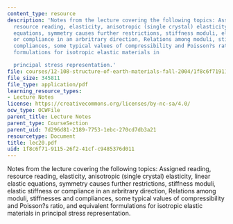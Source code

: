 ```yaml
---
content_type: resource
description: 'Notes from the lecture covering the following topics: Assigned reading,
  resource reading, elasticity, anisotropic (single crystal) elasticity, linear elastic
  equations, symmetry causes further restrictions, stiffness moduli, elastic stiffness
  or compliance in an arbritrary direction, Relations among moduli, stiffnesses and
  compliances, some typical values of compressibility and Poisson?s ratio, and equivalent
  formulations for isotropic elastic materials in

  principal stress representation.'
file: courses/12-108-structure-of-earth-materials-fall-2004/1f8c6f71911526f241cfc9485376d011_lec20.pdf
file_size: 345811
file_type: application/pdf
learning_resource_types:
- Lecture Notes
license: https://creativecommons.org/licenses/by-nc-sa/4.0/
ocw_type: OCWFile
parent_title: Lecture Notes
parent_type: CourseSection
parent_uid: 7d296d81-2189-7753-1ebc-270cd7db3a21
resourcetype: Document
title: lec20.pdf
uid: 1f8c6f71-9115-26f2-41cf-c9485376d011
---
```

Notes from the lecture covering the following topics: Assigned reading, resource reading, elasticity, anisotropic (single crystal) elasticity, linear elastic equations, symmetry causes further restrictions, stiffness moduli, elastic stiffness or compliance in an arbritrary direction, Relations among moduli, stiffnesses and compliances, some typical values of compressibility and Poisson?s ratio, and equivalent formulations for isotropic elastic materials in
principal stress representation.